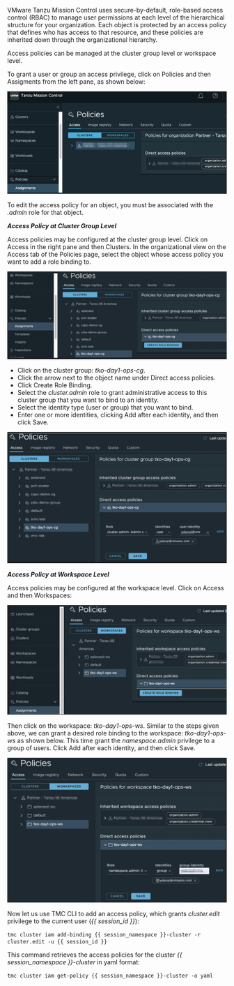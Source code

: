 
VMware Tanzu Mission Control uses secure-by-default, role-based access control (RBAC) to manage user permissions at each level of the hierarchical structure for your organization. Each object is protected by an access policy that defines who has access to that resource, and these policies are inherited down through the organizational hierarchy.

Access policies can be managed at the cluster group level or workspace level.

To grant a user or group an access privilege, click on Policies and then Assigments from the left pane, as shown below:

![](./images/policies.png)

To edit the access policy for an object, you must be associated with the *.admin* role for that object.

***Access Policy  at Cluster Group Level***

Access policies may be configured at the cluster group level. Click on 
Access in the right pane and then Clusters.
In the organizational view on the Access tab of the Policies page, select the object whose access policy you want to add a role binding to.

![](./images/policy-access-cg-1.png)

- Click on the cluster group:  *tko-day1-ops-cg*. 
- Click the arrow next to the object name under Direct access policies.
- Click Create Role Binding.
- Select the *cluster.admin* role to grant administrative access to this cluster group that you want to bind to an identity.
- Select the identity type (user or group) that you want to bind.
- Enter one or more identities, clicking Add after each identity, and then click Save.

![](./images/policy-access-cg-2.png)

***Access Policy  at Workspace Level***

Access policies may be configured at the workspace level. Click on Access and then Workspaces:

![](./images/policy-access-ws-1.png)

Then click on the workspace: *tko-day1-ops-ws*. Similar to the steps given above, we can grant a desired
role binding to the workspace:  *tko-day1-ops-ws* as shown below. 
This time grant the *namespace.admin* privilege to a group of users. 
 Click Add after each identity, and then click Save.

![](./images/policy-access-ws-2.png)


Now let us use TMC CLI to add an access policy, which
grants *cluster.edit* privilege to the current user (*{{ session_id }}*): 
```execute-1
tmc cluster iam add-binding {{ session_namespace }}-cluster -r cluster.edit -u {{ session_id }}
```

This command retrieves the access policies for the cluster *{{ session_namespace }}-cluster* in yaml format:
```execute-1
tmc cluster iam get-policy {{ session_namespace }}-cluster -o yaml
```
